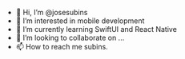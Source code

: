 - 👋 Hi, I’m @josesubins
- 👀 I’m interested in mobile development
- 🌱 I’m currently learning SwiftUI and React Native
- 💞️ I’m looking to collaborate on ...
- 📫 How to reach me subins.

<!---
josesubins/josesubins is a ✨ special ✨ repository because its `README.md` (this file) appears on your GitHub profile.
You can click the Preview link to take a look at your changes.
--->
